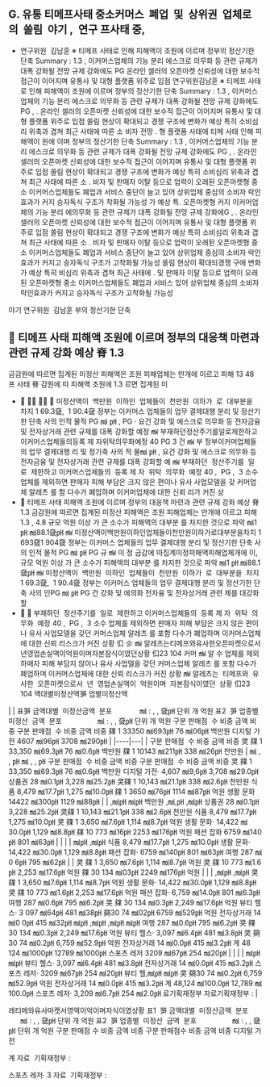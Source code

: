 ## G. 유통 티메프사태 중소커머스  폐업  및  상위권  업체로의  쏠림  야기 ,  연구 프사태 중,

- 연구위원  김남훈 ※ 티메프 사태로 인해 피해액이 조원에 이르며 정부의 정산기한 단축 Summary : 1.3 , 이커머스업체의 기능 분리 에스크로 의무화 등 관련 규제가 대폭 강화될 전망 규제 강화에도 PG 
온라인 셀러의 오픈마켓 신뢰성에 대한 보수적 접근이 이어지며 유통사 및 대형 플랫폼 위주로 입점 연구위원김남훈 ※ 티메프 사태로 인해 피해액이 조원에 이르며 정부의 정산기한 단축 Summary : 1.3 , 이커머스업체의 기능 분리 에스크로 의무화 등 관련 규제가 대폭 강화될 전망 규제 강화에도 PG , . 온라인 셀러의 오픈마켓 신뢰성에 대한 보수적 접근이 이어지며 유통사 및 대형 플랫폼 위주로 입점 쏠림 현상이 확대되고 경쟁 구조에 변화가 예상 특히 소비심리 위축과 겹쳐 최근 사태에 따른 소 
비자 전망 . 
형 플랫폼 
사태에 티메 사태 인해 피해액이 원에 이며 정부의 정산기한 단축 Summary : 1.3 , 이커머스업체의 기능 분리 에스크로 의무화 등 관련 규제가 대폭 강화될 전망 규제 강화에도 PG , . 온라인 셀러의 오픈마켓 신뢰성에 대한 보수적 접근이 이어지며 유통사 및 대형 플랫폼 위주로 입점 쏠림 현상이 확대되고 경쟁 구조에 변화가 예상 특히 소비심리 위축과 겹쳐 최근 사태에 따른 소 . 비자 및 판매자 이탈 등으로 업력이 오래된 오픈마켓형 중소 이커머스업체들도 폐업과 서비스 중단이 늘고 있어 상위업체 중심의 소비자 락인효과가 커지
승자독식 구조가 착화될 가능성 가 예상 특. 
오픈마켓형 
커지 이커머업체의 기능 분리 에의무화 등 관련 규제가 대폭 강화될 전망 규제 강화에G , . 온라인 셀러의 오픈마켓 신뢰성에 대한 보수적 접근이 이어지며 유통사 및 대형 플랫폼 위주로 입점 쏠림 현상이 확대되고 경쟁 구조에 변화가 예상 특히 소비심리 위축과 겹쳐 최근 사태에 따른 소 . 비자 및 판매자 이탈 등으로 업력이 오래된 오픈마켓형 중소 이커머스업체들도 폐업과 서비스 중단이 늘고 있어 상위업체 중심의 소비자 락인효과가 커지고 승자독식 구조가 고착화될 가능성 쏠림 현상이 확대되경쟁 구에 변화가 예상 특히 비심리 위축과 겹쳐 최근 사태에 . 
및 판매자 이탈 등으로 업력이 오래된 오픈마켓형 중소 이커머스업체들도 폐업과 서비스 
있어 상위업체 중심의 소비자 락인효과가 커지고 승자독식 구조가 고착화될 가능성

야기 
연구위원  김남훈 
부의 정산기한 단축

##  티메프 사태 피해액 조원에 이르며 정부의 대응책 마련과 관련 규제 강화 예상 脊 1.3
금감원에 따르면 집계된 미정산 피해액은 조원 피해업체는 만개에 이르고 피해 13 48 프 사태 脊 
감원에 따 피해액 조원에 1.3
르면 집계된 미

-  ㏖㏗ ㏖㏗
㎽ 미정산액이  백만원  이하인  업체들이  천만원  이하가  로  대부분을  차지 1 69.3㚜,  1 90.4㚜
정부는 이커머스 업체들의 업무 결제대행 분리 및 정산기한 단축 사의 인적 물적 PG ㏖ ㏗ , PG · 요건 강화 및 에스크로 의무화 등 전자금융 및 전자상거래 관련 규제를 대폭 강화할 예정 
㎽ 부재하던정산주기를일로제한하고 이커머스업체들의등록 제 자위탁의무화예정 40 PG 3 건 
㎽ 부 정부이커머업체들의 업무 결제대행 리 및 정기축 사의 적 물㏖ ㏗ , 
요건 강화 및 에스크로 의무화 등 전자금융 및 전자상거래 관련 규제를 대폭 강화할 예
㎽ 부재하던  정산주기를  일로  제한하고 이커머스업체들의  등록 제 자  위탁  의무화  예정 40 ,  PG ,  3
소수 업체를 제외하면 판매자 피해 부담은 크지 않은 편이나 유사 사업모델을 갖
커머업체 알레츠 를 함 다수가 폐업하며 이커머업체에 대한 신뢰 리가 커진 상
-  티메프 사태 피해액 조원에 이르며 정부의 대응책 마련과 관련 규제 강화 예상 脊 1.3
금감원에 따르면 집계된 미정산 피해액은 조원 피해업체는 만개에 이르고 피해 1.3 , 4.8 규모 억원 이상 가 큰 소수가 피해액의 대부분 를 차지한 것으로 파악 ㏖1 ㏗ ㏖88.1㚜㏗
㎽ 미정산액이백만원이하인업체들이천만원이하가로대부분을차지 1 693㚜1 904㚜
정부는 이커머스 업체들의 업무 결제대행 분리 및 정산기한 단축 사의 인적 물적 PG ㏖ ㏗ PG 규
㎽ 미
정 금감에 따집계미정피해액피해업체개에 이, 
규모 억원 이상 가 큰 소수가 피해액의 대부분 를 차지한 것으로 파악 ㏖1 ㏗ ㏖88.1㚜㏗
㎽ 미정산액이  백만원  이하인  업체들이  천만원  이하가  로  대부분을  차지 1 69.3㚜,  1 90.4㚜
정부는 이커머스 업체들의 업무 결제대행 분리 및 정산기한 단축 사의 인PG ㏖ ㏗ PG 
건 강화 및 에의화 전자융 및 전자상거래 관련 제를 대강화할
-  ㎽ 부재하던  정산주기를  일로  제한하고 이커머스업체들의  등록 제 자  위탁  의무화  예정 40 ,  PG ,  3
소수 업체를 제외하면 판매자 피해 부담은 크지 않은 편이나 유사 사업모델을 갖던 커머스업체 알레츠 를 포함 다수가 폐업하며 이커머스업체에 대한 신뢰 리스크가 커진 상황 㐰 㐱
㎽ 알레츠는티메프와유사한오픈마켓으로서년영업손실액이억원이며자본잠식이였던상황 㐰23 104 커머
㎽ 알 수 업체를 제외하매자 피해 부담지 않이나 유사 사업델을 갖던 커머스업체 알레츠 를 포함 다수가 폐업하며 이커머스업체에 대한 신뢰 리스크가 커진 상황 
㎽ 알레츠는  티메프와  유사한  오픈마켓으로서  년  영업손실액이  억원이며  자본잠식이였던  상황 㐰23 104
액대별미정산액㖐 업별미정산액

|    | 표㖐 금액대별  미정산금액  분포              ㏖ : , , 㚜㏗ 단위 개 억원 표2  㖐 업종별  미정산  금액  분포                  ㏖ : , , 㚜㏗ 단위 개 억원 구분 판매점  수 비중 금액 비중 구분 판매점  수 비중 금액 비중  㚌 1 33350 ㏖693㏗ 76 ㏖06㏗ 백만원 디지털 가전 4607 ㏖96㏗ 3708 ㏖290㏗   |
|----|---|
| 구분 판매점  수 비중 금액 비중  㚑 㚌 1 33,350 ㏖69.3㏗ 76 ㏖0.6㏗ 백만원  㚌 1 10143 ㏖211㏗ 338 ㏖26㏗ 천만원    | ㏖ , , ㏗ ㏖ , , ㏗  구분 판매점  수 비중 금액 비중 구분 판매점  수 비중 금액 비중 㚑 㚌 1 33,350 ㏖69.3㏗ 76 ㏖0.6㏗ 백만원 디지털 가전‧ 4,607 ㏖9,6㏗ 3,708 ㏖29.0㏗ 상품권 28 ㏖0.1㏗ 3,228 ㏖25.2㏗ 㚑㚌 1 10,143 ㏖21.1㏗ 338 ㏖2.6㏗ 천만원 식품 8,479 ㏖17.7㏗ 1,275 ㏖10.0㏗  㚌 1 3650 ㏖76㏗ 1114 ㏖87㏗ 억원 생활 문화 14422 ㏖300㏗ 1129 ㏖88㏗   |
| ,㏖㏗ ㏖㏗ 백만원  ,㏖,㏗ ,㏖㏗ 상품권 28 ㏖0.1㏗ 3,228 ㏖25.2㏗ 㚑㚌 1 10,143 ㏖21.1㏗ 338 ㏖2.6㏗ 천만원 식품 8,479 ㏖17.7㏗ 1,275 ㏖10.0㏗ 㚑 㚌 1 3,650 ㏖7.6㏗ 1,114 ㏖8.7㏗ 억원 생활 문화‧ 14,422 ㏖30.0㏗ 1,129 ㏖8.8㏗  㚌 10 773 ㏖16㏗ 2253 ㏖176㏗ 억원 패션 잡화 6759 ㏖140㏗ 801 ㏖63㏗    |   |
|    | ㏖㏗ ,㏖㏗  식품 8,479 ㏖17.7㏗ 1,275 ㏖10.0㏗  생활 문화‧ 14,422 ㏖30.0㏗ 1,129 ㏖8.8㏗  패션 잡화‧ 6759 ㏖140㏗ 801 ㏖63㏗ 여행 287 ㏖0 6㏗ 795 ㏖62㏗   |
| 㚑 㚌 1 3,650 ㏖7.6㏗ 1,114 ㏖8.7㏗ 억원  㚑 㚌 10 773 ㏖1.6㏗ 2,253 ㏖17.6㏗ 억원  㚌 30 134 ㏖03㏗ 2249 ㏖176㏗ 억원    |   |
| ,㏖㏗ ,㏖㏗ 㚑 㚌 1 3,650 ㏖7.6㏗ 1,114 ㏖8.7㏗ 억원 생활 문화‧ 14,422 ㏖30.0㏗ 1,129 ㏖8.8㏗ 㚑 㚌 10 773 ㏖1.6㏗ 2,253 ㏖17.6㏗ 억원 패션 잡화‧ 6,759 ㏖14.0㏗ 801 ㏖6.3㏗ 여행 287 ㏖0.6㏗ 795 ㏖6.2㏗ 㚑 㚌 30 134 ㏖0.3㏗ 2,249 ㏖17.6㏗ 억원 뷰티 헬스‧ 3 097 ㏖64㏗ 481 ㏖38㏗  㚋30 74 ㏖02㏗ 6759 ㏖529㏗ 억원 전자상거래 14 ㏖0 0㏗ 415 ㏖32㏗  ㏖㏗ ,㏖㏗  ,㏖㏗ ㏖㏗ 여행 287 ㏖0.6㏗ 795 ㏖6.2㏗ 㚑 㚌 30 134 ㏖0.3㏗ 2,249 ㏖17.6㏗ 억원 뷰티 헬스‧ 3,097 ㏖6.4㏗ 481 ㏖3.8㏗ 㚑 㚋30 74 ㏖0.2㏗ 6,759 ㏖52.9㏗ 억원 전자상거래 14 ㏖0.0㏗ 415 ㏖3.2㏗ 계 48 124 ㏖1000㏗ 12789 ㏖1000㏗ 스포츠 레저 3209 ㏖67㏗ 254 ㏖20㏗    |   |
|    | ㏖㏗ ㏖㏗  뷰티 헬스‧ 3,097 ㏖6.4㏗ 481 ㏖3.8㏗  전자상거래 14 ㏖0.0㏗ 415 ㏖3.2㏗  스포츠 레저‧ 3209 ㏖67㏗ 254 ㏖20㏗  뷰티 헬,㏖㏗ ㏖㏗ 㚑 㚋30 74 ㏖0.2㏗ 6,759 ㏖52.9㏗ 억원 전자상거래 14 ㏖0.0㏗ 415 ㏖3.2㏗ 계 48,124 ㏖100.0㏗ 12,789 ㏖100.0㏗ 스포츠 레저‧ 3,209 ㏖6.7㏗ 254 ㏖2.0㏗  료기획재정부 자료기획재정부 :   |

레티메와유사마켓서영액이억이며자식이였상황 
표1  㖐 금액대별  미정산금액  분포              ㏖ : , , 㚜㏗ 단위 개 억원 표2  㖐 업종별  미정산  금액  분포                  ㏖ : , , 㚜㏗ 단위 개 억원 구분 판매점
수 비중 금액 비중 구분 판매점수 비중 금액 비중 
디지털 가전

계 
자료  기획재정부 :

스포츠 레저‧ 3
자료  기획재정부 :

<!-- image -->